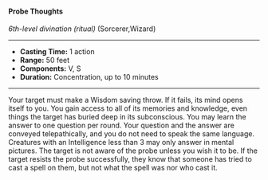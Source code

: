 #### Probe Thoughts
*6th-level divination* *(ritual)* (Sorcerer,Wizard)
___
- **Casting Time:** 1 action
- **Range:** 50 feet
- **Components:** V, S
- **Duration:** Concentration, up to 10 minutes
---
Your target must make a Wisdom saving throw. If it
fails, its mind opens itself to you. You gain access to
all of its memories and knowledge, even things the
target has buried deep in its subconscious. You may
learn the answer to one question per round. Your
question and the answer are conveyed
telepathically, and you do not need to speak the
same language. Creatures with an Intelligence less
than 3 may only answer in mental pictures.
The target is not aware of the probe unless you
wish it to be. If the target resists the probe successfully, they know that someone has tried to
cast a spell on them, but not what the spell was nor
who cast it.
